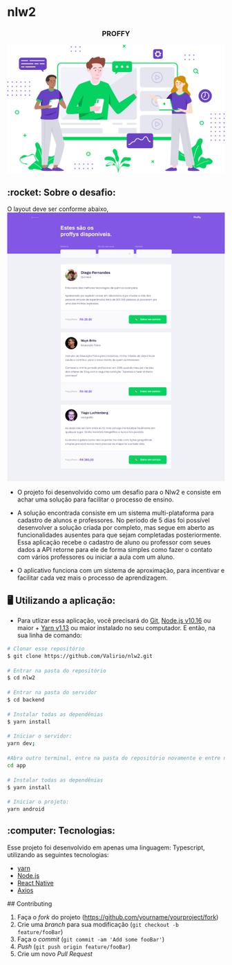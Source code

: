 # nlw2

<h3 align="center">
  PROFFY
</h3>

<p align="center">
  <img src="https://github.com/Valirio/nlw2/blob/master/web/src/assets/images/landing.svg" />
</p>

<div>
  <h2> :rocket: Sobre o desafio: </h2>
  
O layout deve ser conforme abaixo,
  <img src="https://github.com/Valirio/nlw2/blob/master/readme/design-web.png" />
  
  - O projeto foi desenvolvido como um desafio para o Nlw2 e consiste em achar uma solução para facilitar o processo de ensino.

  - A solução encontrada consiste em um sistema multi-plataforma para cadastro de alunos e professores. No período de 5 dias foi possível
desenvolver a solução criada por completo, mas segue em aberto as funcionalidades ausentes para que sejam completadas posteriormente.
Essa aplicação recebe o cadastro de aluno ou professor com seues dados a API retorne para ele
de forma simples como fazer o contato com vários professores ou iniciar a aula com um aluno.
 
 - O aplicativo funciona com um sistema de aproximação, para incentivar e facilitar cada vez mais o processo de aprendizagem.
  
</div>

<div>
  <h2> 🖥 Utilizando a aplicação: </h2>

  - Para utlizar essa aplicação, você precisará do [Git](https://git-scm.com), [Node.js v10.16][nodejs] ou maior + [Yarn v1.13][yarn] ou maior instalado no seu computador. E então, na sua linha de comando:
  ```bash
# Clonar esse repositório
$ git clone https://github.com/Valirio/nlw2.git

# Entrar na pasta do repositório
$ cd nlw2

# Entrar na pasta do servidor
$ cd backend

# Instalar todas as dependênias
$ yarn install

# Iniciar o servidor:
yarn dev;

#Abra outro terminal, entre na pasta do repositório novamente e entre no diretório do frontend
cd app

# Instalar todas as dependênias
$ yarn install

# Iniciar o projeto:
yarn android
```
</div>

<div>
  <h2> :computer: Tecnologias: </h2>
   <p> Esse projeto foi desenvolvido em apenas uma linguagem: Typescript, utilizando as seguintes tecnologias:

   - [yarn](https://yarnpkg.com/)
   - [Node.js](https://nodejs.org/en/)
   - [React Native](https://reactjs.org/)
   - [Axios](https://github.com/axios/axios)
   
  </p>
</div>
## Contributing

1. Faça o _fork_ do projeto (<https://github.com/yourname/yourproject/fork>)
2. Crie uma _branch_ para sua modificação (`git checkout -b feature/fooBar`)
3. Faça o _commit_ (`git commit -am 'Add some fooBar'`)
4. _Push_ (`git push origin feature/fooBar`)
5. Crie um novo _Pull Request_

[npm-image]: https://img.shields.io/npm/v/datadog-metrics.svg?style=flat-square
[npm-url]: https://npmjs.org/package/datadog-metrics
[npm-downloads]: https://img.shields.io/npm/dm/datadog-metrics.svg?style=flat-square
[travis-image]: https://img.shields.io/travis/dbader/node-datadog-metrics/master.svg?style=flat-square
[travis-url]: https://travis-ci.org/dbader/node-datadog-metrics
[wiki]: https://github.com/seunome/seuprojeto/wiki




[nodejs]: https://nodejs.org/
[yarn]: https://yarnpkg.com/
